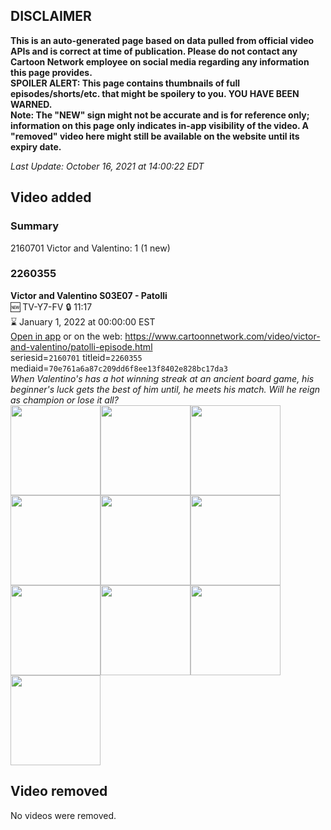 ## DISCLAIMER
**This is an auto-generated page based on data pulled from official video APIs and is correct at time of publication. Please do not contact any Cartoon Network employee on social media regarding any information this page provides.**  
**SPOILER ALERT: This page contains thumbnails of full episodes/shorts/etc. that might be spoilery to you. YOU HAVE BEEN WARNED.**  
**Note: The "NEW" sign might not be accurate and is for reference only; information on this page only indicates in-app visibility of the video. A "removed" video here might still be available on the website until its expiry date.**  

_Last Update: October 16, 2021 at 14:00:22 EDT_
## Video added
### Summary
2160701 Victor and Valentino: 1 (1 new)  
### 2260355
**Victor and Valentino S03E07 - Patolli**  
🆕 TV-Y7-FV 🔒 11:17  
⌛ January 1, 2022 at 00:00:00 EST  
[Open in app](https://cnvideo.sercomkc.org/redirector.html?type=cnapp&seriesid=2160701&titleid=2260355&mediaid=70e761a6a87c209dd6f8ee13f8402e828bc17da3) or on the web: https://www.cartoonnetwork.com/video/victor-and-valentino/patolli-episode.html  
seriesid=`2160701` titleid=`2260355` mediaid=`70e761a6a87c209dd6f8ee13f8402e828bc17da3`  
_When Valentino's has a hot winning streak at an ancient board game, his beginner's luck gets the best of him until, he meets his match. Will he reign as champion or lose it all?_  
<a href="https://s3.amazonaws.com/cartoonorchestrator/2260355_001_1280x720.jpg"><img src="https://s3.amazonaws.com/cartoonorchestrator/2260355_001_640x360.jpg" height="144px" /></a><a href="https://s3.amazonaws.com/cartoonorchestrator/2260355_002_1280x720.jpg"><img src="https://s3.amazonaws.com/cartoonorchestrator/2260355_002_640x360.jpg" height="144px" /></a><a href="https://s3.amazonaws.com/cartoonorchestrator/2260355_003_1280x720.jpg"><img src="https://s3.amazonaws.com/cartoonorchestrator/2260355_003_640x360.jpg" height="144px" /></a><a href="https://s3.amazonaws.com/cartoonorchestrator/2260355_004_1280x720.jpg"><img src="https://s3.amazonaws.com/cartoonorchestrator/2260355_004_640x360.jpg" height="144px" /></a><a href="https://s3.amazonaws.com/cartoonorchestrator/2260355_005_1280x720.jpg"><img src="https://s3.amazonaws.com/cartoonorchestrator/2260355_005_640x360.jpg" height="144px" /></a><a href="https://s3.amazonaws.com/cartoonorchestrator/2260355_006_1280x720.jpg"><img src="https://s3.amazonaws.com/cartoonorchestrator/2260355_006_640x360.jpg" height="144px" /></a><a href="https://s3.amazonaws.com/cartoonorchestrator/2260355_007_1280x720.jpg"><img src="https://s3.amazonaws.com/cartoonorchestrator/2260355_007_640x360.jpg" height="144px" /></a><a href="https://s3.amazonaws.com/cartoonorchestrator/2260355_008_1280x720.jpg"><img src="https://s3.amazonaws.com/cartoonorchestrator/2260355_008_640x360.jpg" height="144px" /></a><a href="https://s3.amazonaws.com/cartoonorchestrator/2260355_009_1280x720.jpg"><img src="https://s3.amazonaws.com/cartoonorchestrator/2260355_009_640x360.jpg" height="144px" /></a><a href="https://s3.amazonaws.com/cartoonorchestrator/2260355_010_1280x720.jpg"><img src="https://s3.amazonaws.com/cartoonorchestrator/2260355_010_640x360.jpg" height="144px" /></a>
## Video removed
No videos were removed.  
